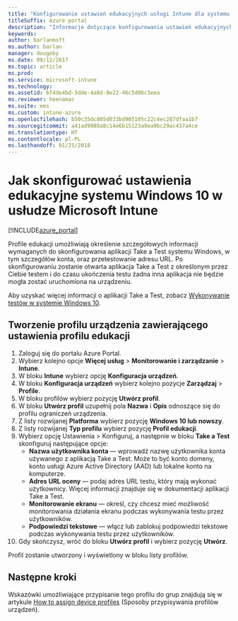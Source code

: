 ```yaml
---
title: "Konfigurowanie ustawień edukacyjnych usługi Intune dla systemu Windows 10"
titleSuffix: Azure portal
description: "Informacje dotyczące konfigurowania ustawień edukacyjnych systemu Windows 10 na zarządzanych urządzeniach przy użyciu usługi Intune."
keywords: 
author: barlanmsft
ms.author: barlan
manager: dougeby
ms.date: 09/12/2017
ms.topic: article
ms.prod: 
ms.service: microsoft-intune
ms.technology: 
ms.assetid: 6f4de4bd-3dde-4a8d-8e22-46c5d06c3eea
ms.reviewer: heenamac
ms.suite: ems
ms.custom: intune-azure
ms.openlocfilehash: b50c35dc805d033bd905105c22c4ec287dfaa1b7
ms.sourcegitcommit: a41ad9988a8c14e6b15123a9ea9bc29ac437a4ce
ms.translationtype: HT
ms.contentlocale: pl-PL
ms.lasthandoff: 01/25/2018
---
```

# <a name="how-to-configure-windows-10-education-settings-in-microsoft-intune"></a>Jak skonfigurować ustawienia edukacyjne systemu Windows 10 w usłudze Microsoft Intune

[!INCLUDE[azure_portal](./includes/azure_portal.md)]

Profile edukacji umożliwiają określenie szczegółowych informacji wymaganych do skonfigurowania aplikacji Take a Test systemu Windows, w tym szczegółów konta, oraz przetestowanie adresu URL. Po skonfigurowaniu zostanie otwarta aplikacja Take a Test z określonym przez Ciebie testem i do czasu ukończenia testu żadna inna aplikacja nie będzie mogła zostać uruchomiona na urządzeniu.

Aby uzyskać więcej informacji o aplikacji Take a Test, zobacz [Wykonywanie testów w systemie Windows 10](https://docs.microsoft.com/education/windows/take-tests-in-windows-10).

## <a name="create-a-device-profile-containing-education-profile-settings"></a>Tworzenie profilu urządzenia zawierającego ustawienia profilu edukacji

1. Zaloguj się do portalu Azure Portal.
2. Wybierz kolejno opcje **Więcej usług** > **Monitorowanie i zarządzanie** > **Intune**.
3. W bloku **Intune** wybierz opcję **Konfiguracja urządzeń**.
2. W bloku **Konfiguracja urządzeń** wybierz kolejno pozycje **Zarządzaj** > **Profile**.
3. W bloku profilów wybierz pozycję **Utwórz profil**.
4. W bloku **Utwórz profil** uzupełnij pola **Nazwa** i **Opis** odnoszące się do profilu ograniczeń urządzenia.
5. Z listy rozwijanej **Platforma** wybierz pozycję **Windows 10 lub nowszy**.
6. Z listy rozwijanej **Typ profilu** wybierz pozycję **Profil edukacji**. 
7. Wybierz opcję Ustawienia > Konfiguruj, a następnie w bloku **Take a Test** skonfiguruj następujące opcje:
    - **Nazwa użytkownika konta** — wprowadź nazwę użytkownika konta używanego z aplikacją Take a Test. Może to być konto domeny, konto usługi Azure Active Directory (AAD) lub lokalne konto na komputerze.
    - **Adres URL oceny** — podaj adres URL testu, który mają wykonać użytkownicy. Więcej informacji znajduje się w dokumentacji aplikacji Take a Test.
    - **Monitorowanie ekranu** — określ, czy chcesz mieć możliwość monitorowania działania ekranu podczas wykonywania testu przez użytkowników.
    - **Podpowiedzi tekstowe** — włącz lub zablokuj podpowiedzi tekstowe podczas wykonywania testu przez użytkowników.
8. Gdy skończysz, wróć do bloku **Utwórz profil** i wybierz pozycję **Utwórz**.

Profil zostanie utworzony i wyświetlony w bloku listy profilów.

## <a name="next-steps"></a>Następne kroki

Wskazówki umożliwiające przypisanie tego profilu do grup znajdują się w artykule [How to assign device profiles](device-profile-assign.md) (Sposoby przypisywania profilów urządzeń).



